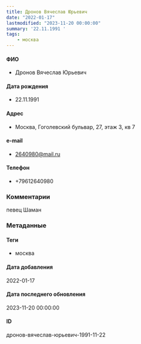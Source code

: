 ```yaml
---
title: Дронов Вячеслав Юрьевич
date: "2022-01-17"
lastmodified: "2023-11-20 00:00:00"
summary: '22.11.1991 '
tags: 
    - москва
---
```

<!--# pp1-->
<!--## Фигурант-->
<!--### Личные данные-->
#### ФИО
- Дронов Вячеслав Юрьевич
#### Дата рождения
- 22.11.1991
#### Адрес
- Москва, Гоголевский бульвар, 27, этаж 3, кв 7
#### e-mail
- 2640980@mail.ru
#### Телефон
- +79612640980
### Комментарии
певец Шаман
### Метаданные
#### Теги
- москва
#### Дата добавления
2022-01-17
#### Дата последнего обновления
2023-11-20 00:00:00
#### ID
дронов-вячеслав-юрьевич-1991-11-22
<!--## END;-->
